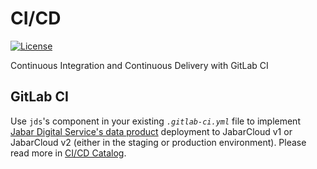 <!--
Copyright (C) Pipin Fitriadi - All Rights Reserved

Unauthorized copying of this file, via any medium is strictly prohibited
Proprietary and confidential
Written by Pipin Fitriadi <pipinfitriadi@gmail.com>, 28 August 2024
-->

# CI/CD

[![License](https://img.shields.io/gitlab/license/pipinfitriadi%2Fci-cd)](LICENSE)

Continuous Integration and Continuous Delivery with GitLab CI

## GitLab CI

Use `jds`'s component in your existing _`.gitlab-ci.yml`_ file to implement [Jabar Digital Service's data product](https://gitlab.com/jdsteam/core-data-platform/data-products/template-data-product) deployment to JabarCloud v1 or JabarCloud v2 (either in the staging or production environment). Please read more in [CI/CD Catalog](https://gitlab.com/explore/catalog/pipinfitriadi/ci-cd).
